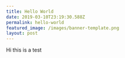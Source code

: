 ```yaml
---
title: Hello World
date: 2019-03-10T23:19:30.588Z
permalink: hello-world
featured_image: /images/banner-template.png
layout: post
---
```

Hi this is a test
